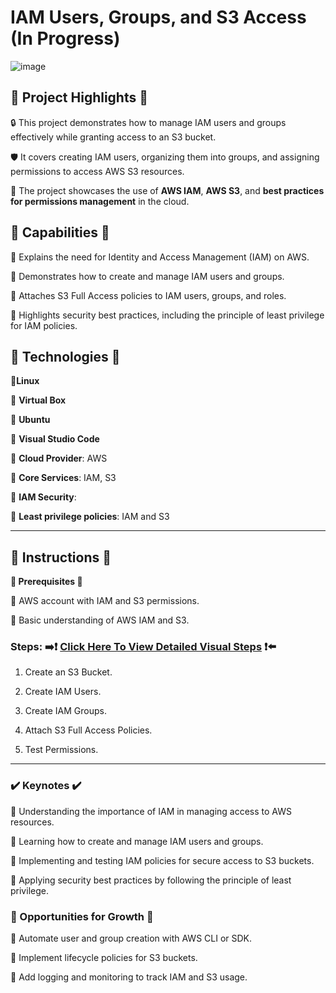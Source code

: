 # IAM Users, Groups, and S3 Access (In Progress)

![image](https://github.com/user-attachments/assets/e1560284-c104-4cf9-8fe1-ffb7a28a9862)






## **🔷 Project Highlights 🔷**

🔒 This project demonstrates how to manage IAM users and groups effectively while granting 
    access to an S3 bucket.

🛡️ It covers creating IAM users, organizing them into groups, and assigning permissions to 
    access AWS S3 resources.

🔑 The project showcases the use of **AWS IAM**, **AWS S3**, and **best practices for 
    permissions management** in the cloud.



## **🔧 Capabilities 🔧**

🔹 Explains the need for Identity and Access Management (IAM) on AWS.

🔹 Demonstrates how to create and manage IAM users and groups.

🔹 Attaches S3 Full Access policies to IAM users, groups, and roles.

🔹 Highlights security best practices, including the principle of least privilege for IAM policies.

## **🚨 Technologies 🚨**

🔹**Linux**

🔹 **Virtual Box**

🔹 **Ubuntu**

🔹 **Visual Studio Code**

🔹 **Cloud Provider**: AWS

🔹 **Core Services**: IAM, S3

🔹 **IAM Security**:

🔹 **Least privilege policies**: IAM and S3



---



## **👀 Instructions 👀**   

**🔹 Prerequisites 🔹**

🔹 AWS account with IAM and S3 permissions.

🔹 Basic understanding of AWS IAM and S3.


### **Steps:** ➡️❗ [Click Here To View Detailed Visual Steps](https://github.com/MJaloui/IAM-Users-Groups-S3-Access/blob/main/VisualStepsHere.md) ❗⬅️

1. Create an S3 Bucket.

2. Create IAM Users.
   
3. Create IAM Groups.
 
4. Attach S3 Full Access Policies.

5. Test Permissions.
   

 
---



### **✔️ Keynotes ✔️**

🔹 Understanding the importance of IAM in managing access to AWS resources.

🔹 Learning how to create and manage IAM users and groups.

🔹 Implementing and testing IAM policies for secure access to S3 buckets.

🔹 Applying security best practices by following the principle of least privilege.

### **🌱 Opportunities for Growth 🌱**

🔹 Automate user and group creation with AWS CLI or SDK.

🔹 Implement lifecycle policies for S3 buckets.

🔹 Add logging and monitoring to track IAM and S3 usage.
